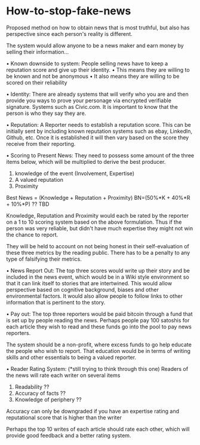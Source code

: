 # How-to-stop-fake-news

Proposed method on how to obtain news that is most truthful, but also has perspective since each person's reality is different.

The system would allow anyone to be a news maker and earn money by selling their information… 


• Known downside to system:
People selling news have to keep a reputation score and give up their identity.
	• This means they are willing to be known and not be anonymous
	• It also means they are willing to be scored on their reliability
	
• Identity:
There are already systems that will verify who you are and then provide you ways to prove your personage via encrypted verifiable signature.  Systems such as Civic.com.  It is important to know that the person is who they say they are.

 
• Reputation:
A Reporter needs to establish a reputation score.  This can be initially sent by including known reputation systems such as ebay, LinkedIn, Github, etc.
Once it is established it will then vary based on the score they receive from their reporting.

• Scoring to Present News:
They need to possess some amount of the three items below, which will be multiplied to derive the best producer.

1. knowledge of the event (Involvement, Expertise)
2. A valued reputation
3. Proximity 

Best News = (Knowledge + Reputation + Proximity)
BN=(50%*K + 40%*R + 10%*P)  ?? TBD

Knowledge, Reputation and Proximity would each be rated by the reporter on a 1 to 10 scoring system based on the above formulation. Thus if the person was very reliable, but didn't have much expertise they might not win the chance to report.  

They will be held to account on not being honest in their self-evaluation of these three metrics by the reading public.  There has to be a penalty to any type of falsifying their metrics.

• News Report Out:
The top three scores would write up their story and be included in the news event, which would be in a Wiki style environment so that it can link itself to stories that are intertwined.  This would  allow perspective based on cognitive background, biases and other environmental factors.  It would also allow people to follow links to other information that is pertinent to the story.

• Pay out:
The top three reporters would be paid bitcoin through a fund that is set up by people reading the news.  Perhaps people pay 100 satoshis for each article they wish to read and these funds go into the pool to pay news reporters.  

The system should be a non-profit, where excess funds to go help educate the people who wish to report.  That education would be in terms of writing skills and other essentials to being a valued reporter.

• Reader Rating System: (*still trying to think through this one)
Readers of the news will rate each writer on several items
1. Readability ??
2. Accuracy of facts ??
3. Knowledge of periphery ??

Accuracy can only be downgraded if you have an expertise rating and reputational score that is higher than the writer

Perhaps the top 10 writes of each article should rate each other, which will provide good feedback and a better rating system.
